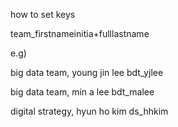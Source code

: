 

how to set keys

team_firstnameinitia+fulllastname


e.g) 

big data team, young jin lee
bdt_yjlee

big data team, min a lee 
bdt_malee

digital strategy, hyun ho kim
ds_hhkim

